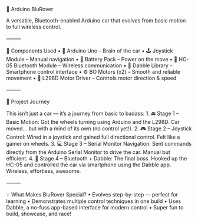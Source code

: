 🚙 Arduino BluRover

A versatile, Bluetooth-enabled Arduino car that evolves from basic motion to full wireless control.

⸻

🔧 Components Used
	•	🔌 Arduino Uno – Brain of the car
	•	🕹️ Joystick Module – Manual navigation
	•	🔋 Battery Pack – Power on the move
	•	📶 HC-05 Bluetooth Module – Wireless communication
	•	📱 Dabble Library – Smartphone control interface
	•	⚙️ BO Motors (x2) – Smooth and reliable movement
	•	🔄 L298D Motor Driver – Controls motor direction & speed

⸻

🚀 Project Journey

This isn’t just a car — it’s a journey from basic to badass:
	1.	🚘 Stage 1 – Basic Motion:
Got the wheels turning using Arduino and the L298D. Car moved… but with a mind of its own (no control yet!).
	2.	🎮 Stage 2 – Joystick Control:
Wired in a joystick and gained full directional control. Felt like a gamer on wheels.
	3.	💻 Stage 3 – Serial Monitor Navigation:
Sent commands directly from the Arduino Serial Monitor to drive the car. Manual but efficient.
	4.	📱 Stage 4 – Bluetooth + Dabble:
The final boss. Hooked up the HC-05 and controlled the car via smartphone using the Dabble app. Wireless, effortless, awesome.

⸻

💡 What Makes BluRover Special?
	•	Evolves step-by-step — perfect for learning
	•	Demonstrates multiple control techniques in one build
	•	Uses Dabble, a no-fuss app-based interface for modern control
	•	Super fun to build, showcase, and race!
